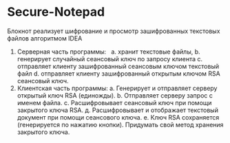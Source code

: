 # Secure-Notepad
Блокнот реализует шифрование и просмотр зашифрованных текстовых файлов алгоритмом IDEA  

1) Серверная часть программы:
   а. хранит текстовые файлы,
  b. генерирует случайный сеансовый ключ по запросу клиента
  с. отправляет клиенту зашифрованный сеансовым ключом текстовый файл
  d. отправляет клиенту зашифрованный открытым ключом RSA сеансовый ключ.
2) Клиентская часть программы:
  а. Генерирует и отправляет серверу открытый ключ RSA (единожды).
  b. Отправляет серверу запрос с именем файла.
  с. Расшифровывает сеансовый ключ при помощи закрытого ключа RSA.
  д. Расшифровывает и отображает текстовый документ при
     помощи сеансового ключа.
  е. Ключ RSA сохраняется (генерируется по нажатию кнопки).
     Придумать свой метод хранения закрытого ключа.
